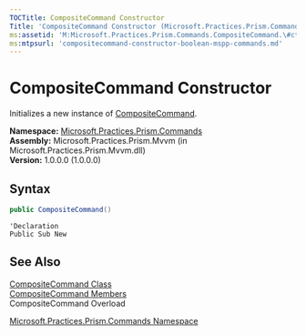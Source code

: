 ```yaml
---
TOCTitle: CompositeCommand Constructor
Title: 'CompositeCommand Constructor (Microsoft.Practices.Prism.Commands)'
ms:assetid: 'M:Microsoft.Practices.Prism.Commands.CompositeCommand.\#ctor'
ms:mtpsurl: 'compositecommand-constructor-boolean-mspp-commands.md'
---
```


# CompositeCommand Constructor

Initializes a new instance of [CompositeCommand](/patterns-practices/reference/compositecommand-class-mspp-commands).

**Namespace:** [Microsoft.Practices.Prism.Commands](/patterns-practices/reference/mspp-commands-namespace)<br/>
**Assembly:** Microsoft.Practices.Prism.Mvvm (in Microsoft.Practices.Prism.Mvvm.dll) <br/>
**Version:** 1.0.0.0 (1.0.0.0)

## Syntax
```C#
public CompositeCommand()
```
```VB
'Declaration
Public Sub New
```

## See Also
[CompositeCommand Class](/patterns-practices/reference/compositecommand-class-mspp-commands)<br/>
[CompositeCommand Members](/patterns-practices/reference/compositecommand-members-mspp-commands)<br/>
CompositeCommand Overload

[Microsoft.Practices.Prism.Commands Namespace](/patterns-practices/reference/mspp-commands-namespace)